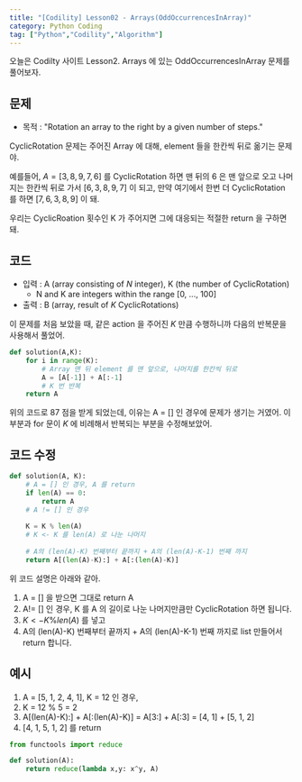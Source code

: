 ```yaml
---
title: "[Codility] Lesson02 - Arrays(OddOccurrencesInArray)"
category: Python Coding
tag: ["Python","Codility","Algorithm"]
---
```


오늘은 Codilty 사이트 Lesson2. Arrays 에 있는 OddOccurrencesInArray 문제를 풀어보자.

## 문제

 - 목적 : "Rotation an array to the right by a given number of steps."

CyclicRotation 문제는 주어진 Array 에 대해, element 들을 한칸씩 뒤로 옮기는 문제야.

예를들어, $A = [3, 8, 9, 7, 6]$ 를 CyclicRotation 하면 맨 뒤의 6 은 맨 앞으로 오고 나머지는 한칸씩 뒤로 가서 $[6, 3, 8, 9, 7]$ 이 되고, 만약 여기에서 한번 더 CyclicRotation 를 하면 $[7, 6, 3, 8, 9]$ 이 돼.

우리는 CyclicRoation 횟수인 K 가 주어지면 그에 대응되는 적절한 return 을 구하면 돼. 

## 코드

 - 입력 : A (array consisting of $N$ integer), K (the number of CyclicRotation)
   + N and K are integers within the range [0, ..., 100]
 - 출력 : B (array, result of $K$ CyclicRotations)

이 문제를 처음 보았을 때, 같은 action 을 주어진 $K$ 만큼 수행하니까 다음의 반복문을 사용해서 풀었어.

```python
def solution(A,K):
    for i in range(K):
        # Array 맨 뒤 element 를 맨 앞으로, 나머지를 한칸씩 뒤로
        A = [A[-1]] + A[:-1]
        # K 번 반복
    return A
```

위의 코드로 87 점을 받게 되었는데, 이유는 A = [] 인 경우에 문제가 생기는 거였어. 이 부분과 for 문이 $K$ 에 비례해서 반복되는 부분을 수정해보았어.

## 코드 수정

```python
def solution(A, K):
    # A = [] 인 경우, A 를 return
    if len(A) == 0:
        return A
    # A != [] 인 경우
    
    K = K % len(A)  
    # K <- K 를 len(A) 로 나눈 나머지
    
    # A의 (len(A)-K) 번째부터 끝까지 + A의 (len(A)-K-1) 번째 까지
    return A[(len(A)-K):] + A[:(len(A)-K)]
```

위 코드 설명은 아래와 같아.

 1. A = [] 을 받으면 그대로 return A
 2. A!= [] 인 경우, K 를 A 의 길이로 나눈 나머지만큼만 CyclicRotation 하면 됩니다.
 3. $K <- K \% len(A)$ 를 넣고
 4. A의 (len(A)-K) 번째부터 끝까지 + A의 (len(A)-K-1) 번째 까지로 list 만들어서 return 합니다.

## 예시

 1. A = [5, 1, 2, 4, 1], K = 12 인 경우,
 2. K = 12 % 5 = 2
 3. A[(len(A)-K):] + A[:(len(A)-K)] = A[3:] + A[:3] = [4, 1] + [5, 1, 2]
 4. [4, 1, 5, 1, 2] 를 return



```python
from functools import reduce

def solution(A):
    return reduce(lambda x,y: x^y, A)
```
